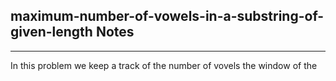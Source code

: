 <h2>maximum-number-of-vowels-in-a-substring-of-given-length Notes</h2><hr>In this problem we keep a track of the number of vovels the window of the 